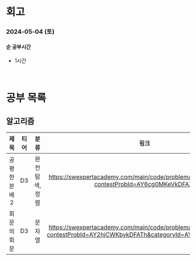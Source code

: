 # 회고

### 2024-05-04 (토)

#### 순 공부시간

- 1시간

<br>

# 공부 목록

## 알고리즘

|     제목      | 티어 |      분류      |                                                           링크                                                            |
| :-----------: | :--: | :------------: | :-----------------------------------------------------------------------------------------------------------------------: |
| 공평한 분배 2 |  D3  | 완전탐색, 정렬 |               https://swexpertacademy.com/main/code/problem/problemDetail.do?contestProbId=AY6cg0MKeVkDFAXt               |
|  회문의 회문  |  D3  |     문자열     | https://swexpertacademy.com/main/code/problem/problemDetail.do?contestProbId=AY2hjCWKbykDFATh&categoryId=AY2hjCWKbykDFATh |
